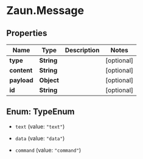 # Zaun.Message

## Properties
Name | Type | Description | Notes
------------ | ------------- | ------------- | -------------
**type** | **String** |  | [optional] 
**content** | **String** |  | [optional] 
**payload** | **Object** |  | [optional] 
**id** | **String** |  | [optional] 


<a name="TypeEnum"></a>
## Enum: TypeEnum


* `text` (value: `"text"`)

* `data` (value: `"data"`)

* `command` (value: `"command"`)




